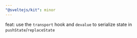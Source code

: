 ```yaml
---
"@sveltejs/kit": minor
---
```


feat: use the `transport` hook and `devalue` to serialize state in `pushState`/`replaceState`
